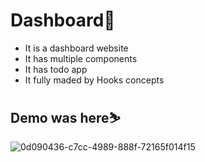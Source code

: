 # Dashboard🎉
<ul>
<li>It is a dashboard website</li>
<li>It has multiple components</li>
<li>It has todo app</li>
<li>It fully maded by Hooks concepts</li>
</ul>
<h2>Demo was here⛷️</h2>








![0d090436-c7cc-4989-888f-72165f014f15](https://user-images.githubusercontent.com/80329368/129696610-f253e67f-924d-4b8a-8962-9071f48684ac.jpeg)





